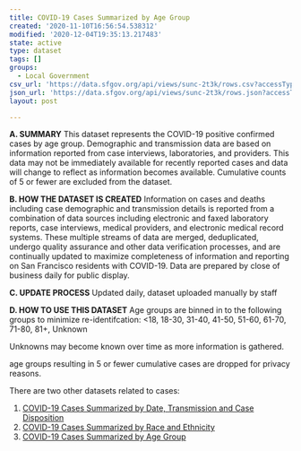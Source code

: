 ```yaml
---
title: COVID-19 Cases Summarized by Age Group
created: '2020-11-10T16:56:54.538312'
modified: '2020-12-04T19:35:13.217483'
state: active
type: dataset
tags: []
groups:
  - Local Government
csv_url: 'https://data.sfgov.org/api/views/sunc-2t3k/rows.csv?accessType=DOWNLOAD'
json_url: 'https://data.sfgov.org/api/views/sunc-2t3k/rows.json?accessType=DOWNLOAD'
layout: post

---
```

<strong>A. SUMMARY</strong>
This dataset represents the COVID-19 positive confirmed cases by age group. Demographic and transmission data are based on information reported from case interviews, laboratories, and providers. This data may not be immediately available for recently reported cases and data will change to reflect as information becomes available. Cumulative counts of 5 or fewer are excluded from the dataset.

<strong>B. HOW THE DATASET IS CREATED</strong>
Information on cases and deaths including case demographic and transmission details is reported from a combination of data sources including electronic and faxed laboratory reports, case interviews, medical providers, and electronic medical record systems. These multiple streams of data are merged, deduplicated, undergo quality assurance and other data verification processes, and are continually updated to maximize completeness of information and reporting on San Francisco residents with COVID-19. Data are prepared by close of business daily for public display.

<strong>C. UPDATE PROCESS</strong>
Updated daily, dataset uploaded manually by staff

<strong>D. HOW TO USE THIS DATASET</strong>
Age groups are binned in to the following groups to minimize re-identifcation:
<18, 18-30, 31-40, 41-50, 51-60, 61-70, 71-80, 81+, Unknown

Unknowns may become known over time as more information is gathered.

age groups resulting in 5 or fewer cumulative cases are dropped for privacy reasons.

There are two other datasets related to cases:
1. <a href="https://data.sfgov.org/COVID-19/COVID-19-Cases-Summarized-by-Date-Transmission-and/tvq9-ec9w">COVID-19 Cases Summarized by Date, Transmission and Case Disposition</a>
2. <a href="https://data.sfgov.org/COVID-19/COVID-19-Cases-Summarized-by-Race-and-Ethnicity/vqqm-nsqg">COVID-19 Cases Summarized by Race and Ethnicity</a>
3. <a href="https://data.sfgov.org/COVID-19/COVID-19-Cases-Summarized-by-Gender/nhy6-gqam">COVID-19 Cases Summarized by Age Group</a>
